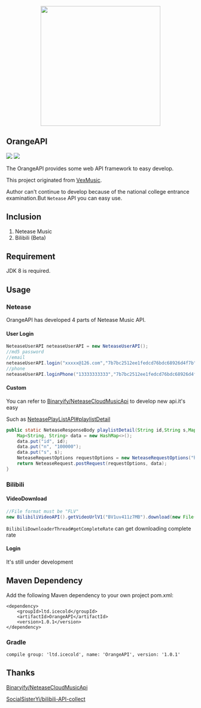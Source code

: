<p align="center">
    <img src="https://cdn.jsdelivr.net/gh/GceCold/WebImages/OrangeAPI/OrangeAPI.png" width="320px">
</p>

## OrangeAPI

[![](https://img.shields.io/github/license/GceCold/OrangeAPI?style=flat-square)](https://github.com/GceCold/OrangeAPI)
[![](https://img.shields.io/github/workflow/status/GceCold/OrangeAPI/Java%20CI%20with%20Maven?style=flat-square)](https://img.shields.io/github/workflow/status/GceCold/OrangeAPI/Java%20CI%20with%20Maven?style=flat-square)

The OrangeAPI provides some web API framework to easy develop.

This project originated from [VexMusic](https://github.com/GceCold/VexMusic).

Author can't continue to develop because of the national college entrance examination.But `Netease` API you can easy use.

## Inclusion

1. Netease Music
2. Bilibili (Beta)

## Requirement

JDK 8 is required.

## Usage

### Netease

OrangeAPI has developed 4 parts of Netease Music API.

#### User Login

```java
NeteaseUserAPI neteaseUserAPI = new NeteaseUserAPI();
//md5 password
//email
neteaseUserAPI.login("xxxxx@126.com","7b7bc2512ee1fedcd76bdc68926d4f7b");
//phone
neteaseUserAPI.loginPhone("13333333333","7b7bc2512ee1fedcd76bdc68926d4f7b");
```

#### Custom

You can refer to [Binaryify/NeteaseCloudMusicApi](https://github.com/Binaryify/NeteaseCloudMusicApi "Binaryify/NeteaseCloudMusicApi") to develop new api.it's easy

Such as [NeteasePlayListAPI#playlistDetail](https://github.com/GceCold/OrangeAPI/blob/master/src/main/java/ltd/icecold/orange/netease/api/NeteasePlayListAPI.java "playlistDetail")

```java
public static NeteaseResponseBody playlistDetail(String id,String s,Map<String,String> cookie){
    Map<String, String> data = new HashMap<>();
    data.put("id", id);
    data.put("n", "100000");
    data.put("s", s);
    NeteaseRequestOptions requestOptions = new NeteaseRequestOptions("https://music.163.com/api/v6/playlist/detail", NeteaseCrypto.CryptoType.LINUXAPI, cookie, Request.UserAgentType.PC);
    return NeteaseRequest.postRequest(requestOptions, data);
}
```

### Bilibili

#### VideoDownload

```java
//File format must be "FLV"
new BilibiliVideoAPI().getVideoUrlV1("BV1uv411z7MB").download(new File("1.flv"), 10);
```
`BilibiliDownloaderThread#getCompleteRate` can get downloading complete rate

#### Login

It's still under development

## Maven Dependency

Add the following Maven dependency to your own project pom.xml:

```
<dependency>
    <groupId>ltd.icecold</groupId>
    <artifactId>OrangeAPI</artifactId>
    <version>1.0.1</version>
</dependency>
```

### Gradle

```
compile group: 'ltd.icecold', name: 'OrangeAPI', version: '1.0.1'
```


## Thanks

[Binaryify/NeteaseCloudMusicApi](https://github.com/Binaryify/NeteaseCloudMusicApi "Binaryify/NeteaseCloudMusicApi")

[SocialSisterYi/bilibili-API-collect](https://github.com/SocialSisterYi/bilibili-API-collect "SocialSisterYi/bilibili-API-collect")

